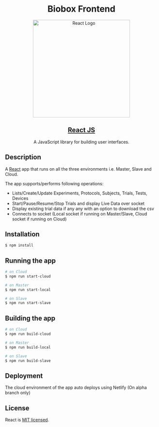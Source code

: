 <h1 align="center">Biobox Frontend</h1>

<p align="center" id="logo">
<a href="https://reactjs.org/" target="blank"><img src="https://upload.wikimedia.org/wikipedia/commons/thumb/a/a7/React-icon.svg/1280px-React-icon.svg.png" width="320" alt="React Logo" /></a>
<h2 align="center" id="name"><a href="https://reactjs.org/" target="blank">React JS</a></h2>
</p>

<p align="center">A JavaScript library for building user interfaces.</p>

## Description
A [React](https://reactjs.org/) app that runs on all the three environments i.e. Master, Slave and Cloud.

The app supports/performs following operations:
- Lists/Create/Update Experiments, Protocols, Subjects, Trials, Tests, Devices
- Start/Pause/Resume/Stop Trials and display Live Data over socket
- Display existing trial data if any any with an option to download the csv
- Connects to socket (Local socket if running on Master/Slave, Cloud socket if running on Cloud)

## Installation

```bash
$ npm install
```

## Running the app

```bash
# on Cloud
$ npm run start-cloud

# on Master
$ npm run start-local

# on Slave
$ npm run start-slave
```

## Building the app

```bash
# on Cloud
$ npm run build-cloud

# on Master
$ npm run build-local

# on Slave
$ npm run build-slave
```

## Deployment
The cloud environment of the app auto deploys using Netlify (On alpha branch only)

## License

React is [MIT licensed](https://github.com/facebook/react/blob/master/LICENSE).
